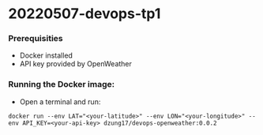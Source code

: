 # 20220507-devops-tp1

### Prerequisities
- Docker installed
- API key provided by OpenWeather

### Running the Docker image:
- Open a terminal and run:
```
docker run --env LAT="<your-latitude>" --env LON="<your-longitude>" --env API_KEY=<your-api-key> dzung17/devops-openweather:0.0.2
```